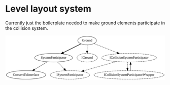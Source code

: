 # Level layout system

Currently just the boilerplate needed to make ground elements participate in the collision system.

![Ground](Ground.svg)
